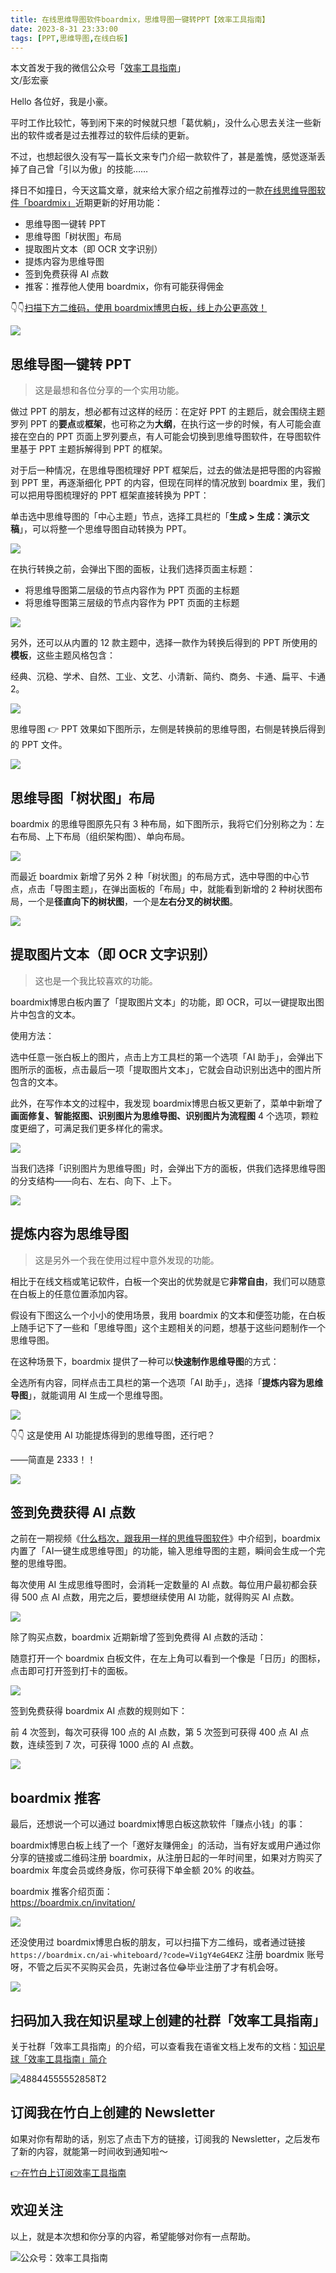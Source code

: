 ```yaml
---
title: 在线思维导图软件boardmix，思维导图一键转PPT【效率工具指南】  
date: 2023-8-31 23:33:00               
tags: [PPT,思维导图,在线白板]                                                                               
---
```

本文首发于我的微信公众号「[效率工具指南](https://mp.weixin.qq.com/s/qDCaE5-cU2PGtaPl0owGFA)」       
文/彭宏豪   


Hello 各位好，我是小豪。  

平时工作比较忙，等到闲下来的时候就只想「葛优躺」，没什么心思去关注一些新出的软件或者是过去推荐过的软件后续的更新。


不过，也想起很久没有写一篇长文来专门介绍一款软件了，甚是羞愧，感觉逐渐丢掉了自己曾「引以为傲」的技能……      

择日不如撞日，今天这篇文章，就来给大家介绍之前推荐过的一款[在线思维导图软件「boardmix」](https://mp.weixin.qq.com/s/02LrInAEn8xBwMaSTz_5eg)近期更新的好用功能：  

* 思维导图一键转 PPT   
* 思维导图「树状图」布局    
* 提取图片文本（即 OCR 文字识别）   
* 提炼内容为思维导图     
* 签到免费获得 AI 点数    
* 推客：推荐他人使用 boardmix，你有可能获得佣金   

👇👇[扫描下方二维码，使用 boardmix博思白板，线上办公更高效！](https://boardmix.cn/ai-whiteboard/?code=Vi1gY4eG4EKZ)      

![](https://article-picbed-1302715071.cos.ap-guangzhou.myqcloud.com/2023/08/31/boardmix-you-hui-quan-hai-bao.png)


## 思维导图一键转 PPT

> 这是最想和各位分享的一个实用功能。  

做过 PPT 的朋友，想必都有过这样的经历：在定好 PPT 的主题后，就会围绕主题罗列 PPT 的**要点**或**框架**，也可称之为**大纲**，在执行这一步的时候，有人可能会直接在空白的 PPT 页面上罗列要点，有人可能会切换到思维导图软件，在导图软件里基于 PPT 主题拆解得到 PPT 的框架。  

对于后一种情况，在思维导图梳理好 PPT 框架后，过去的做法是把导图的内容搬到 PPT 里，再逐渐细化 PPT 的内容，但现在同样的情况放到 boardmix 里，我们可以把用导图梳理好的 PPT 框架直接转换为 PPT：   

单击选中思维导图的「中心主题」节点，选择工具栏的「**生成 > 生成：演示文稿**」，可以将整一个思维导图自动转换为 PPT。  

![](https://article-picbed-1302715071.cos.ap-guangzhou.myqcloud.com/2023/08/31/16933267953483.jpg)

在执行转换之前，会弹出下图的面板，让我们选择页面主标题：  

* 将思维导图第二层级的节点内容作为 PPT 页面的主标题     
* 将思维导图第三层级的节点内容作为 PPT 页面的主标题     

![](https://article-picbed-1302715071.cos.ap-guangzhou.myqcloud.com/2023/08/31/16933269124233.jpg)

另外，还可以从内置的 12 款主题中，选择一款作为转换后得到的 PPT 所使用的**模板**，这些主题风格包含：

经典、沉稳、学术、自然、工业、文艺、小清新、简约、商务、卡通、扁平、卡通2。     

![](https://article-picbed-1302715071.cos.ap-guangzhou.myqcloud.com/2023/08/31/16933271687087.jpg)

思维导图 👉 PPT 效果如下图所示，左侧是转换前的思维导图，右侧是转换后得到的 PPT 文件。   

![](https://article-picbed-1302715071.cos.ap-guangzhou.myqcloud.com/2023/08/31/16933276591637.jpg)


## 思维导图「树状图」布局

boardmix 的思维导图原先只有 3 种布局，如下图所示，我将它们分别称之为：左右布局、上下布局（组织架构图）、单向布局。

![](https://article-picbed-1302715071.cos.ap-guangzhou.myqcloud.com/2023/08/31/16931510470517.jpg)


而最近 boardmix 新增了另外 2 种「树状图」的布局方式，选中导图的中心节点，点击「导图主题」，在弹出面板的「布局」中，就能看到新增的 2 种树状图布局，一个是**径直向下的树状图**，一个是**左右分叉的树状图**。   

![](https://article-picbed-1302715071.cos.ap-guangzhou.myqcloud.com/2023/08/31/16931508268431.jpg)

## 提取图片文本（即 OCR 文字识别） 

> 这也是一个我比较喜欢的功能。  

boardmix博思白板内置了「提取图片文本」的功能，即 OCR，可以一键提取出图片中包含的文本。  

使用方法：  

选中任意一张白板上的图片，点击上方工具栏的第一个选项「AI 助手」，会弹出下图所示的面板，点击最后一项「提取图片文本」，它就会自动识别出选中的图片所包含的文本。   

此外，在写作本文的过程中，我发现 boardmix博思白板又更新了，菜单中新增了**画面修复、智能抠图、识别图片为思维导图、识别图片为流程图** 4 个选项，颗粒度更细了，可满足我们更多样化的需求。   

![](https://article-picbed-1302715071.cos.ap-guangzhou.myqcloud.com/2023/08/31/16933578788192.jpg)

当我们选择「识别图片为思维导图」时，会弹出下方的面板，供我们选择思维导图的分支结构——向右、左右、向下、上下。    

![](https://article-picbed-1302715071.cos.ap-guangzhou.myqcloud.com/2023/08/31/16933581316639.jpg)


## 提炼内容为思维导图

> 这是另外一个我在使用过程中意外发现的功能。  

相比于在线文档或笔记软件，白板一个突出的优势就是它**非常自由**，我们可以随意在白板上的任意位置添加内容。  

假设有下图这么一个小小的使用场景，我用 boardmix 的文本和便签功能，在白板上随手记下了一些和「思维导图」这个主题相关的问题，想基于这些问题制作一个思维导图。   

在这种场景下，boardmix 提供了一种可以**快速制作思维导图**的方式：      

全选所有内容，同样点击工具栏的第一个选项「AI 助手」，选择「**提炼内容为思维导图**」，就能调用 AI 生成一个思维导图。   

![](https://article-picbed-1302715071.cos.ap-guangzhou.myqcloud.com/2023/08/31/16933584667506.jpg)


👇👇 这是使用 AI 功能提炼得到的思维导图，还行吧？   

——简直是 2333！！  

![](https://article-picbed-1302715071.cos.ap-guangzhou.myqcloud.com/2023/08/31/16933588518822.jpg)


## 签到免费获得 AI 点数  

之前在一期视频《[什么档次，跟我用一样的思维导图软件](https://mp.weixin.qq.com/s/CJr7OidJsIRdRgew5vXQuw)》中介绍到，boardmix 内置了「AI一键生成思维导图」的功能，输入思维导图的主题，瞬间会生成一个完整的思维导图。   

每次使用 AI 生成思维导图时，会消耗一定数量的 AI 点数。每位用户最初都会获得 500 点 AI 点数，用完之后，要想继续使用 AI 功能，就得购买 AI 点数。    

![](https://article-picbed-1302715071.cos.ap-guangzhou.myqcloud.com/2023/08/31/16931502072287.jpg)

除了购买点数，boardmix 近期新增了签到免费得 AI 点数的活动：  

随意打开一个 boardmix 白板文件，在左上角可以看到一个像是「日历」的图标，点击即可打开签到打卡的面板。  

![](https://article-picbed-1302715071.cos.ap-guangzhou.myqcloud.com/2023/08/31/16931498729988.jpg)

签到免费获得 boardmix AI 点数的规则如下：  

前 4 次签到，每次可获得 100 点的 AI 点数，第 5 次签到可获得 400 点 AI 点数，连续签到 7 次，可获得 1000 点的 AI 点数。   

![](https://article-picbed-1302715071.cos.ap-guangzhou.myqcloud.com/2023/08/31/16931504552989.jpg)


## boardmix 推客

最后，还想说一个可以通过 boardmix博思白板这款软件「赚点小钱」的事：   

boardmix博思白板上线了一个「邀好友赚佣金」的活动，当有好友或用户通过你分享的链接或二维码注册 boardmix，从注册日起的一年时间里，如果对方购买了 boardmix 年度会员或终身版，你可获得下单金额 20% 的收益。   

boardmix 推客介绍页面：    
https://boardmix.cn/invitation/     

![](https://article-picbed-1302715071.cos.ap-guangzhou.myqcloud.com/2023/08/31/16934148623123.jpg)
  
还没使用过 boardmix博思白板的朋友，可以扫描下方二维码，或者通过链接 `https://boardmix.cn/ai-whiteboard/?code=Vi1gY4eG4EKZ` 注册 boardmix 账号呀，不管之后买不买购买会员，先谢过各位😂毕业注册了才有机会呀。      

![](https://article-picbed-1302715071.cos.ap-guangzhou.myqcloud.com/2023/08/31/boardmix-chan-pin-er-wei-ma.png)



## 扫码加入我在知识星球上创建的社群「效率工具指南」  

关于社群「效率工具指南」的介绍，可以查看我在语雀文档上发布的文档：[知识星球「效率工具指南」简介](https://www.yuque.com/penghonghao/af0aai/glwrg2dl0dqlegi6?singleDoc#)    

![48844555552858T2](https://article-picbed-1302715071.cos.ap-guangzhou.myqcloud.com/2023/03/25/48844555552858t2.JPG)


## 订阅我在竹白上创建的 Newsletter   

如果对你有帮助的话，别忘了点击下方的链接，订阅我的 Newsletter，之后发布了新的内容，就能第一时间收到通知啦～  

[👉在竹白上订阅效率工具指南](https://penghh.zhubai.love/)         

## 欢迎关注     

以上，就是本次想和你分享的内容，希望能够对你有一点帮助。     

![公众号：效率工具指南](https://article-picbed-1302715071.cos.ap-guangzhou.myqcloud.com/2021/05/28/gong-zhong-hao-wei-bu-er-wei-ma-dailogo.png)   







